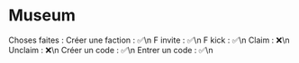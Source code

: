 # Museum

Choses faites :
Créer une faction : ✅\n
F invite : ✅\n
F kick : ✅\n
Claim : ❌\n
Unclaim : ❌\n
Créer un code : ✅\n
Entrer un code : ✅\n
